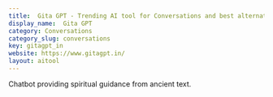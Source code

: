```yaml
---
title:  Gita GPT - Trending AI tool for Conversations and best alternatives
display_name:  Gita GPT
category: Conversations
category_slug: conversations
key: gitagpt_in
website: https://www.gitagpt.in/
layout: aitool
---
```


Chatbot providing spiritual guidance from ancient text.
